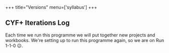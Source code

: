 +++
title="Versions"
menu=['syllabus']
+++

## CYF+ Iterations Log

Each time we run this programme we will put together new projects and workbooks. We're setting up to run this programme again, so we are on Run 1-1-0 😉.
